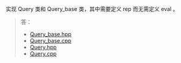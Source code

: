 实现 Query 类和 Query_base 类，其中需要定义 rep 而无需定义 eval 。

> 答：
>
> * [Query_base.hpp](./text_query_program/Query_base.hpp)
> * [Query_base.cpp](./text_query_program/Query_base.cpp)
> * [Query.hpp](./text_query_program/Query.hpp)
> * [Query.cpp](./text_query_program/Query.cpp)

